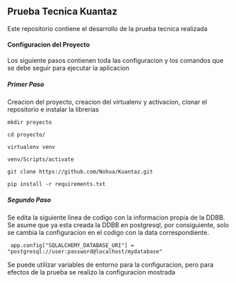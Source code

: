 ## Prueba Tecnica Kuantaz
<p>Este repositorio contiene el desarrollo de la prueba tecnica realizada</p>

#### Configuracion del Proyecto
<p>Los siguiente pasos contienen toda las configuracion y los comandos que se debe seguir para ejecutar la aplicacion</p>

##### Primer Paso
<p>Creacion del proyecto, creacion del virtualenv y activacion, clonar el repositorio e instalar la librerias</p>

```
mkdir proyecto

cd proyecto/

virtualenv venv

venv/Scripts/activate

git clone https://github.com/Nohua/Kuantaz.git

pip install -r requirements.txt
```

##### Segundo Paso
<p>Se edita la siguiente linea de codigo con la informacion propia de la DDBB. Se asume que ya esta creada la DDBB en postgresql,
por consiguiente, solo se cambia la configuracion en el codigo con la data correspondiente.
</p>

<code> app.config["SQLALCHEMY_DATABASE_URI"] = "postgresql://user:password@localhost/mydatabase" </code>

<p> Se puede utilizar variables de entorno para la configuracion, pero para efectos de la prueba se realizo la configuracion mostrada</p>
